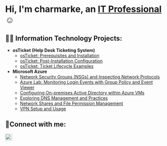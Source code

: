 <h1>Hi, I'm charmarke, an <a href="https://www.linkedin.com/in/charmarke-abdi-1768a9342/">IT Professional</a>☺</h1>

<h2>👨‍💻 Information Technology Projects:</h2>

- <b>osTicket (Help Desk Ticketing System)</b>
  - [osTicket: Prerequisites and Installation](https://github.com/charmarke1/osticket-prereqs)
  - [osTicket: Post-Installation Configuration](https://github.com/charmarke1/post-install-config)
  - [osTicket: Ticket Lifecycle Examples](https://github.com/charmarke1/ticket-lifecycle)
- <b>Microsoft Azure</b>
  - [Network Security Groups (NSGs) and Inspecting Network Protocols](https://github.com/charmarke1/azure-network-protocols)
  - [Azure Lab: Monitoring Login Events with Group Policy and Event Viewer](https://github.com/Charmarke1/event-viewer-)
  - [Configuring On-premises Active Directory within Azure VMs](https://github.com/charmarke1/configure-ad)
  - [Exploring DNS Management and Practices](https://github.com/charmarke1/dns-lab)
  - [Network Shares and File Permission Management](https://github.com/charmarke1/network-file-share-lab)
  - [VPN Setup and Usage](https://github.com/charmarke1/vpn-lab)

<h2>🤳Connect with me:</h2>

[<img align="left" alt="Josh | LinkedIn" width="22px" src="https://cdn.jsdelivr.net/npm/simple-icons@v3/icons/linkedin.svg" />][linkedin]



[linkedin]:https://www.linkedin.com/in/charmarke-abdi-1768a9342/
